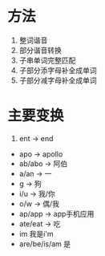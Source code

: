 # 方法

1. 整词谐音
2. 部分谐音转换
3. 子串单词完整匹配
4. 子部分添字母补全成单词
4. 子部分减字母补全成单词


# 主要变换

1. ent -> end
- apo -> apollo
- ab/abo -> 阿伯
- a/an -> 一
- g -> 狗
- i/u -> 我/你
- o/w -> 偶/我
- ap/app -> app手机应用
- ate/eat -> 吃
- im  我是i'm
- are/be/is/am 是
